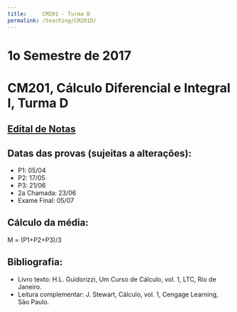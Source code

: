 ```yaml
---
title:     CM201 - Turma D
permalink: /teaching/CM201D/
---
```

# 1o Semestre de 2017
# CM201, Cálculo Diferencial e Integral I, Turma D

## [Edital de Notas](http://pedrosolucas.github.io)

## Datas das provas (sujeitas a alterações):
- P1: 05/04
- P2: 17/05
- P3: 21/06
- 2a Chamada: 23/06
- Exame Final: 05/07

## Cálculo da média:
M = (P1+P2+P3)/3

## Bibliografia:
- Livro texto: H.L. Guidorizzi, Um Curso de Cálculo, vol. 1, LTC, Rio de Janeiro.
- Leitura complementar: J. Stewart, Cálculo, vol. 1, Cengage Learning, São Paulo.
